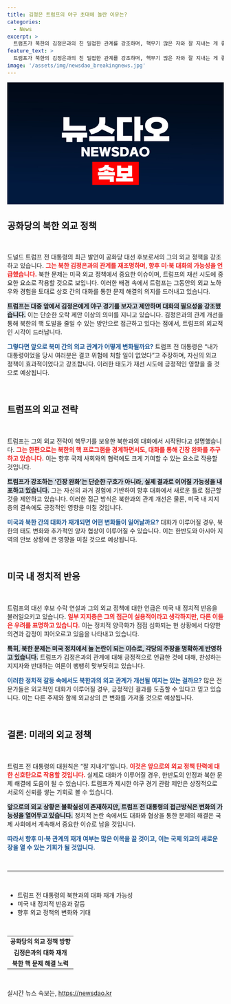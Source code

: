 ```yaml
---
title: 김정은 트럼프의 야구 초대에 놀란 이유는?
categories:
  - News
excerpt: >
  트럼프가 북한의 김정은과의 친 밀접한 관계를 강조하며, 핵무기 많은 자와 잘 지내는 게 좋다는 발언으로 화제를 모았다. 그는 향후 다시 시작될 미·북 대화에 대한 기대감을 드러냈다.
feature_text: >
  트럼프가 북한의 김정은과의 친 밀접한 관계를 강조하며, 핵무기 많은 자와 잘 지내는 게 좋다는 발언으로 화제를 모았다. 그는 향후 다시 시작될 미·북 대화에 대한 기대감을 드러냈다.
image: '/assets/img/newsdao_breakingnews.jpg'
---
```


<p><img src="/assets/img/newsdao_breakingnews.jpg" alt="ontimetimes 속보" /></p>

<h2 data-ke-size="size26">공화당의 북한 외교 정책</h2>

<p data-ke-size="size16">&nbsp;</p>

<p>도널드 트럼프 전 대통령의 최근 발언이 공화당 대선 후보로서의 그의 외교 정책을 강조하고 있습니다. <b><span style="color: #ee2323;">그는 북한 김정은과의 관계를 재조명하며, 향후 미·북 대화의 가능성을 언급했습니다.</span></b> 북한 문제는 미국 외교 정책에서 중요한 이슈이며, 트럼프의 재선 시도에 중요한 요소로 작용할 것으로 보입니다. 이러한 배경 속에서 트럼프는 그동안의 외교 노하우와 경험을 토대로 상호 간의 대화를 통한 문제 해결의 의지를 드러내고 있습니다.</p>

<p><b><span style="background-color: #21538527;">트럼프는 대중 앞에서 김정은에게 야구 경기를 보자고 제안하며 대화의 필요성을 강조했습니다.</span></b> 이는 단순한 오락 제안 이상의 의미를 지니고 있습니다. 김정은과의 관계 개선을 통해 북한의 핵 도발을 줄일 수 있는 방안으로 접근하고 있다는 점에서, 트럼프의 외교적인 시각이 드러납니다.</p>

<p><b><span style="color: #1a5490;">그렇다면 앞으로 북미 간의 외교 관계가 어떻게 변화될까요?</span></b> 트럼프 전 대통령은 “내가 대통령이었을 당시 여러분은 결코 위험에 처할 일이 없었다”고 주장하며, 자신의 외교 정책이 효과적이었다고 강조합니다. 이러한 태도가 재선 시도에 긍정적인 영향을 줄 것으로 예상됩니다.</p>

<p data-ke-size="size16">&nbsp;</p>

<h2 data-ke-size="size26">트럼프의 외교 전략</h2>

<p data-ke-size="size16">&nbsp;</p>

<p>트럼프는 그의 외교 전략이 핵무기를 보유한 북한과의 대화에서 시작된다고 설명했습니다. <b><span style="color: #ee2323;">그는 한편으로는 북한의 핵 프로그램을 경계하면서도, 대화를 통해 긴장 완화를 추구하고 있습니다.</span></b> 이는 향후 국제 사회와의 협력에도 크게 기여할 수 있는 요소로 작용할 것입니다.</p>

<p><b><span style="background-color: #21538527;">트럼프가 강조하는 ‘긴장 완화’는 단순한 구호가 아니라, 실제 결과로 이어질 가능성을 내포하고 있습니다.</span></b> 그는 자신의 과거 경험에 기반하여 향후 대화에서 새로운 틀로 접근할 것을 제안하고 있습니다. 이러한 접근 방식은 북한과의 관계 개선은 물론, 미국 내 지지층의 결속에도 긍정적인 영향을 미칠 것입니다.</p>

<p><b><span style="color: #1a5490;">미국과 북한 간의 대화가 재개되면 어떤 변화들이 일어날까요?</span></b> 대화가 이루어질 경우, 북한의 태도 변화와 추가적인 양자 협상이 이루어질 수 있습니다. 이는 한반도와 아시아 지역의 안보 상황에 큰 영향을 미칠 것으로 예상됩니다.</p>

<p data-ke-size="size16">&nbsp;</p>

<h2 data-ke-size="size26">미국 내 정치적 반응</h2>

<p data-ke-size="size16">&nbsp;</p>

<p>트럼프의 대선 후보 수락 연설과 그의 외교 정책에 대한 언급은 미국 내 정치적 반응을 불러일으키고 있습니다. <b><span style="color: #ee2323;">일부 지지층은 그의 접근이 실용적이라고 생각하지만, 다른 이들은 우려를 표명하고 있습니다.</span></b> 이는 정치적 양극화가 점점 심화되는 현 상황에서 다양한 의견과 감정이 피어오르고 있음을 나타내고 있습니다.</p>

<p><b><span style="background-color: #21538527;">특히, 북한 문제는 미국 정치에서 늘 논란이 되는 이슈로, 각당의 주장을 명확하게 반영하고 있습니다.</span></b> 트럼프가 김정은과의 관계에 대해 긍정적으로 언급한 것에 대해, 찬성하는 지지자와 반대하는 여론이 팽팽히 맞부딪히고 있습니다.</p>

<p><b><span style="color: #1a5490;">이러한 정치적 갈등 속에서도 북한과의 외교 관계가 개선될 여지는 있는 걸까요?</span></b> 많은 전문가들은 외교적인 대화가 이루어질 경우, 긍정적인 결과를 도출할 수 있다고 믿고 있습니다. 이는 다른 주제와 함께 외교상의 큰 변화를 가져올 것으로 예상됩니다.</p>

<p data-ke-size="size16">&nbsp;</p>

<h2 data-ke-size="size26">결론: 미래의 외교 정책</h2>

<p data-ke-size="size16">&nbsp;</p>

<p>트럼프 전 대통령의 대원칙은 “잘 지내기”입니다. <b><span style="color: #ee2323;">이것은 앞으로의 외교 정책 탄력에 대한 신호탄으로 작용할 것입니다.</span></b> 실제로 대화가 이루어질 경우, 한반도의 안정과 북한 문제 해결에 도움이 될 수 있습니다. 트럼프가 제시한 야구 경기 관람 제안은 상징적으로 서로의 신뢰를 쌓는 기회로 볼 수 있습니다.</p>

<p><b><span style="background-color: #21538527;">앞으로의 외교 상황은 불확실성이 존재하지만, 트럼프 전 대통령의 접근방식은 변화의 가능성을 열어두고 있습니다.</span></b> 정치적 논란 속에서도 대화와 협상을 통한 문제의 해결은 국제 사회에서 계속해서 중요한 이슈로 남을 것입니다.</p>

<p><b><span style="color: #1a5490;">따라서 향후 미·북 관계의 재개 여부는 많은 이목을 끌 것이고, 이는 국제 외교의 새로운 장을 열 수 있는 기회가 될 것입니다.</span></b></p>

<p data-ke-size="size16">&nbsp;</p>

<hr />

<p data-ke-size="size16">&nbsp;</p>

<ul>
    <li>트럼프 전 대통령의 북한과의 대화 재개 가능성</li>
    <li>미국 내 정치적 반응과 갈등</li>
    <li>향후 외교 정책의 변화와 기대</li>
</ul>

<p data-ke-size="size16">&nbsp;</p>

<table style="width: 100%;">
    <tr>
        <td style="text-align: center; height: 17px;"><b>공화당의 외교 정책 방향</b></td>
    </tr>
    <tr>
        <td style="text-align: center; height: 17px;"><b>김정은과의 대화 재개</b></td>
    </tr>
    <tr>
        <td style="text-align: center; height: 17px;"><b>북한 핵 문제 해결 노력</b></td>
    </tr>
</table>

<p data-ke-size="size16">&nbsp;</p>
실시간 뉴스 속보는, <a href="https://newsdao.kr" rel="dofollow">https://newsdao.kr</a>


